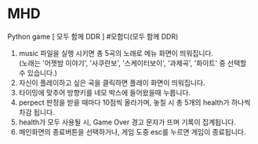 # MHD
Python game [ 모두 함께 DDR ]
#모함디(모두 함께 DDR)

1. music 파일을 실행 시키면 총 5곡의 노래로 메뉴 화면이 띄워집니다.  
(노래는 '어젯밤 이야기', '사쿠란보', '스케이터보이', '과제곡', '화이트' 중 선택할 수 있습니다.)
2. 자신이 플레이하고 싶은 곡을 클릭하면 플레이 화면이 띄워집니다.
3. 타이밍에 맞추어 방향키를 네모 박스에 들어왔을때 누릅니다.
4. perpect 판정을 받을 때마다 10점씩 올라가며, 놓칠 시 총 5개의 health가 하나씩 차감 됩니다.
5. health가 모두 사용될 시, Game Over 경고 문자가 뜨며 기록이 집계됩니다.  
6. 메인화면의 종료버튼을 선택하거나, 게임 도중 esc를 누르면 게임이 종료됩니다.

